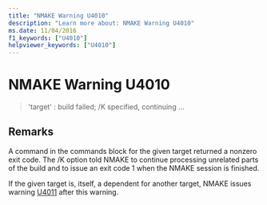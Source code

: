 ```yaml
---
title: "NMAKE Warning U4010"
description: "Learn more about: NMAKE Warning U4010"
ms.date: 11/04/2016
f1_keywords: ["U4010"]
helpviewer_keywords: ["U4010"]
---
```

# NMAKE Warning U4010

> 'target' : build failed; /K specified, continuing ...

## Remarks

A command in the commands block for the given target returned a nonzero exit code. The /K option told NMAKE to continue processing unrelated parts of the build and to issue an exit code 1 when the NMAKE session is finished.

If the given target is, itself, a dependent for another target, NMAKE issues warning [U4011](../../error-messages/tool-errors/nmake-warning-u4011.md) after this warning.
